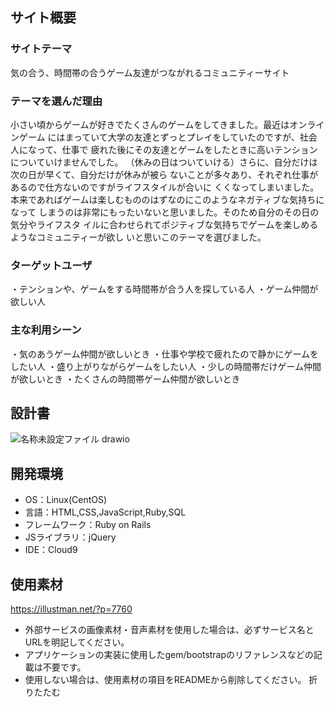 ## サイト概要
### サイトテーマ
気の合う、時間帯の合うゲーム友達がつながれるコミュニティーサイト
​
### テーマを選んだ理由
小さい頃からゲームが好きでたくさんのゲームをしてきました。最近はオンラインゲーム
にはまっていて大学の友達とずっとプレイをしていたのですが、社会人になって、仕事で
疲れた後にその友達とゲームをしたときに高いテンションについていけませんでした。
（休みの日はついていける）さらに、自分だけは次の日が早くて、自分だけが休みが被ら
ないことが多々あり、それぞれ仕事があるので仕方ないのですがライフスタイルが合いに
くくなってしまいました。
本来であればゲームは楽しむもののはずなのにこのようなネガティブな気持ちになって
しまうのは非常にもったいないと思いました。そのため自分のその日の気分やライフスタ
イルに合わせられてポジティブな気持ちでゲームを楽しめるようなコミュニティーが欲し
いと思いこのテーマを選びました。
​
### ターゲットユーザ
・テンションや、ゲームをする時間帯が合う人を探している人
・ゲーム仲間が欲しい人
​
### 主な利用シーン
・気のあうゲーム仲間が欲しいとき
・仕事や学校で疲れたので静かにゲームをしたい人
・盛り上がりながらゲームをしたい人
・少しの時間帯だけゲーム仲間が欲しいとき
・たくさんの時間帯ゲーム仲間が欲しいとき
​
## 設計書
![名称未設定ファイル drawio](https://github.com/Takettt/game_community/assets/145350221/40f6598e-8f2c-4c3f-ae7c-1f86214fbf7d)
​
## 開発環境
- OS：Linux(CentOS)
- 言語：HTML,CSS,JavaScript,Ruby,SQL
- フレームワーク：Ruby on Rails
- JSライブラリ：jQuery
- IDE：Cloud9
​
## 使用素材
https://illustman.net/?p=7760
- 外部サービスの画像素材・音声素材を使用した場合は、必ずサービス名とURLを明記してください。
- アプリケーションの実装に使用したgem/bootstrapのリファレンスなどの記載は不要です。
- 使用しない場合は、使用素材の項目をREADMEから削除してください。
折りたたむ
